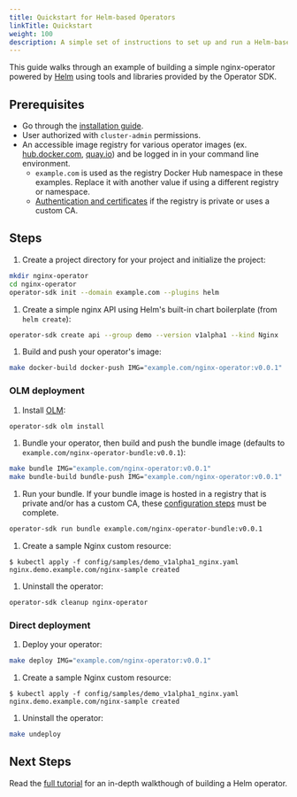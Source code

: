 ```yaml
---
title: Quickstart for Helm-based Operators
linkTitle: Quickstart
weight: 100
description: A simple set of instructions to set up and run a Helm-based operator.
---
```


This guide walks through an example of building a simple nginx-operator powered by [Helm][helm-official] using tools and libraries provided by the Operator SDK.

## Prerequisites

- Go through the [installation guide][install-guide].
- User authorized with `cluster-admin` permissions.
- An accessible image registry for various operator images (ex. [hub.docker.com](https://hub.docker.com/signup),
[quay.io](https://quay.io/)) and be logged in in your command line environment.
  - `example.com` is used as the registry Docker Hub namespace in these examples.
  Replace it with another value if using a different registry or namespace.
  - [Authentication and certificates][image-reg-config] if the registry is private or uses a custom CA.


## Steps

1. Create a project directory for your project and initialize the project:

  ```sh
  mkdir nginx-operator
  cd nginx-operator
  operator-sdk init --domain example.com --plugins helm
  ```

1. Create a simple nginx API using Helm's built-in chart boilerplate (from `helm create`):

  ```sh
  operator-sdk create api --group demo --version v1alpha1 --kind Nginx
  ```

1. Build and push your operator's image:

  ```sh
  make docker-build docker-push IMG="example.com/nginx-operator:v0.0.1"
  ```


### OLM deployment

1. Install [OLM][doc-olm]:

  ```sh
  operator-sdk olm install
  ```

1. Bundle your operator, then build and push the bundle image (defaults to `example.com/nginx-operator-bundle:v0.0.1`):

  ```sh
  make bundle IMG="example.com/nginx-operator:v0.0.1"
  make bundle-build bundle-push IMG="example.com/nginx-operator:v0.0.1"
  ```

1. Run your bundle. If your bundle image is hosted in a registry that is private and/or
has a custom CA, these [configuration steps][image-reg-config] must be complete.

  ```sh
  operator-sdk run bundle example.com/nginx-operator-bundle:v0.0.1
  ```

1. Create a sample Nginx custom resource:

  ```console
  $ kubectl apply -f config/samples/demo_v1alpha1_nginx.yaml
  nginx.demo.example.com/nginx-sample created
  ```

1. Uninstall the operator:

  ```sh
  operator-sdk cleanup nginx-operator
  ```


### Direct deployment

1. Deploy your operator:

  ```sh
  make deploy IMG="example.com/nginx-operator:v0.0.1"
  ```

1. Create a sample Nginx custom resource:

  ```console
  $ kubectl apply -f config/samples/demo_v1alpha1_nginx.yaml
  nginx.demo.example.com/nginx-sample created
  ```

1. Uninstall the operator:

  ```sh
  make undeploy
  ```

## Next Steps

Read the [full tutorial][tutorial] for an in-depth walkthough of building a Helm operator.


[helm-official]:https://helm.sh/docs/
[install-guide]:/docs/building-operators/helm/installation
[image-reg-config]:/docs/olm-integration/cli-overview#private-bundle-and-catalog-image-registries
[doc-olm]:/docs/olm-integration/tutorial-bundle/#enabling-olm
[tutorial]:/docs/building-operators/helm/tutorial/
